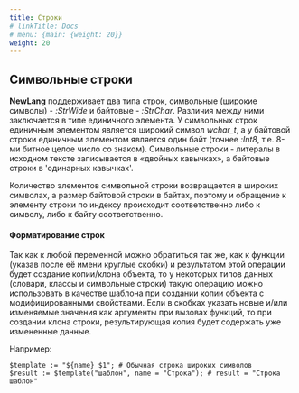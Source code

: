 ```yaml
---
title: Строки
# linkTitle: Docs
# menu: {main: {weight: 20}}
weight: 20
---
```


## Символьные строки

**NewLang** поддерживает два типа строк, символьные (широкие символы) - *:StrWide* и байтовые - *:StrChar*. Различия между ними заключается в типе единичного элемента. У символьных строк единичным элементом является широкий символ *wchar_t*, а у байтовой строки единичным элементом является один байт (точнее *:Int8*, т.е. 8-ми битное целое число со знаком). Символьные строки - литералы в исходном тексте записывается в «двойных кавычках», а байтовые строки в 'одинарных кавычках'.

Количество элементов символьной строки возвращается в широких символах, а размер байтовой строки в байтах, поэтому и обращение к элементу строки по индексу происходит соответственно либо к символу, либо к байту соответственно.


#### Форматирование строк
Так как к любой переменной можно обратиться так же, как к функции (указав после её имени круглые скобки) и результатом этой операции будет создание копии/клона объекта, то у некоторых типов данных (словари, классы и символьные строки) такую операцию можно использовать в качестве шаблона при создании копии объекта с модифицированными свойствами. Если в скобках указать новые и/или изменяемые значения как аргументы при вызовах функций, то при создании клона строки, результирующая копия будет содержать уже измененные данные.

Например:
```
$template := "${name} $1"; # Обычная строка широких символов
$result := $template("шаблон", name = "Строка"); # result = "Строка шаблон"
```


